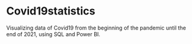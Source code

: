 # Covid19statistics
Visualizing data of Covid19 from the beginning of the pandemic until the end of 2021, using SQL and Power BI.
